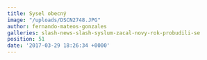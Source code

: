 ```yaml
---
title: Sysel obecný
image: "/uploads/DSCN2748.JPG"
author: fernando-mateos-gonzales
galleries: slash-news-slash-syslum-zacal-novy-rok-probudili-se
position: 51
date: '2017-03-29 18:26:34 +0000'
---
```

